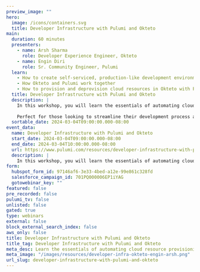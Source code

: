 ```yaml
---
preview_image: ""
hero:
  image: /icons/containers.svg
  title: Developer Infrastructure with Pulumi and Okteto
main:
  duration: 60 minutes
  presenters:
    - name: Arsh Sharma
      role: Developer Experience Engineer, Okteto
    - name: Engin Diri
      role: Sr. Community Engineer, Pulumi
  learn:
    - How to create self-serviced, production-like development environments
    - How Okteto and Pulumi work together
    - How to provision and deprovision cloud resources in Okteto with Pulumi
  title: Developer Infrastructure with Pulumi and Okteto
  description: |
    In this workshop, you will learn the essentials of automating cloud resource provisioning with Pulumi and Okteto. This hands-on session is tailored for developers and platform engineers eager to adopt Infrastructure as Code (IaC) practices using familiar programming languages. Learn how to deploy cloud resources efficiently across any cloud provider and enhance your development workflow with Okteto's on-demand environments.
    
    Perfect for those looking to streamline their development process and foster better collaboration between teams, this workshop promises to equip you with practical skills for more effective cloud resource management.
  sortable_date: 2024-03-04T09:00:00.000-08:00
event_data:
  name: Developer Infrastructure with Pulumi and Okteto
  start_date: 2024-03-04T09:00:00.000-08:00
  end_date: 2024-03-04T10:00:00.000-08:00
  url: https://www.pulumi.com/resources/developer-infrastructure-with-pulumi-and-okteto
  description: |
    In this workshop, you will learn the essentials of automating cloud resource provisioning with Pulumi and Okteto. This hands-on session is tailored for developers and platform engineers eager to adopt Infrastructure as Code (IaC) practices using familiar programming languages. Learn how to deploy cloud resources efficiently across any cloud provider and enhance your development workflow with Okteto's on-demand environments.Perfect for those looking to streamline their development process and foster better collaboration between teams, this workshop promises to equip you with practical skills for more effective cloud resource management.
form:
  hubspot_form_id: 97146af6-3e33-4bed-a12e-99e861c328fd
  salesforce_campaign_id: 701PQ000006EP1iYAG
  gotowebinar_key: ""
featured: false
pre_recorded: false
pulumi_tv: false
unlisted: false
gated: true
type: webinars
external: false
block_external_search_index: false
aws_only: false
title: Developer Infrastructure with Pulumi and Okteto
title_tag: Developer Infrastructure with Pulumi and Okteto
meta_desc: Learn the essentials of automating cloud resource provisioning with Pulumi and Okteto in this hands-on session.
meta_image: "/images/resources/developer-infra-okteto-engin-arsh.png"
url_slug: developer-infrastructure-with-pulumi-and-okteto
---
```

